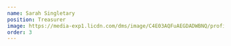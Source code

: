 ```yaml
---
name: Sarah Singletary
position: Treasurer
image: https://media-exp1.licdn.com/dms/image/C4E03AQFuAEGDADWBNQ/profile-displayphoto-shrink_400_400/0/1516349470403?e=1650499200&v=beta&t=EVR_2zhCnW8YtBfqdBW8uwyOXizr4phjRklN928UnYI
order: 3
---
```

